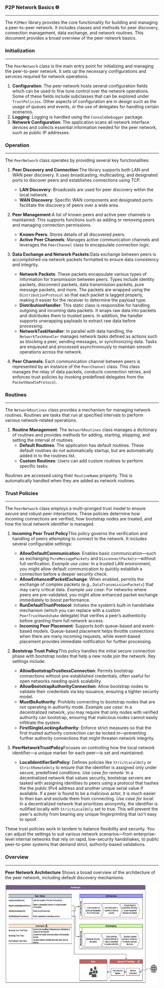 ﻿---
uid: p2pnetworkbasics
---
### P2P Network Basics 🌐

---

The `P2PNet` library provides the core functionality for building and managing a peer-to-peer network. It includes classes and methods for peer discovery, connection management, data exchange, and network routines. This document provides a broad overview of the peer network basics.

### Initialization

---

The `PeerNetwork` class is the main entry point for initializing and managing the peer-to-peer network. It sets up the necessary configurations and services required for network operations.

1. **Configuration**: The peer network hosts several configuration fields which can be used to fine tune control over the network operations. Some of these fields include subclasses that can be explored under `TrustPolicies`. Other aspects of configuration are in design such as the usage of queues and events, or the use of delegates for handling certain scenarios.
2. **Logging**: Logging is handled using the `ConsoleDebugger` package.
3. **Network Configuration**: The application scans all network interface devices and collects essential information needed for the peer network, such as public IP addresses.

### Operation

---

The `PeerNetwork` class operates by providing several key functionalities:

1. **Peer Discovery and Connection**:The library supports both LAN and WAN peer discovery. It uses broadcasting, multicasting, and designated ports to discover peers and establishes connections using TCP.

   - **LAN Discovery**: Broadcasts are used for peer discovery within the local network.
   - **WAN Discovery**: Specific WAN components and designated ports facilitate the discovery of peers over a wide area.
2. **Peer Management**:A list of known peers and active peer channels is maintained. This supports functions such as adding or removing peers and managing connection permissions.

   - **Known Peers**: Stores details of all discovered peers.
   - **Active Peer Channels**: Manages active communication channels and leverages the `PeerChannel` class to encapsulate connection logic.
3. **Data Exchange and Network Packets**:Data exchange between peers is accomplished via network packets formatted to ensure data consistency and integrity.

   - **Network Packets**:
     These packets encapsulate various types of information for transmission between peers. Types include identity packets, disconnect packets, data transmission packets, pure message packets, and more. The packets are wrapped using the `DistributionProtocol` so that each packet is tagged properly, making it easier for the receiver to determine the payload type.
   - **DistributionHandler**:
     This static class is responsible for handling outgoing and incoming data packets. It wraps raw data into packets and distributes them to trusted peers. In addition, the handler supports unwrapping payloads to extract raw data before processing.
   - **NetworkTaskHandler**:
     In parallel with data handling, the `NetworkTaskHandler` manages network tasks defined as actions such as blocking a peer, sending messages, or synchronizing data. Tasks are enqueued and processed asynchronously to maintain smooth operations across the network.
4. **Peer Channels**:
   Each communication channel between peers is represented by an instance of the `PeerChannel` class. This class manages the relay of data packets, conducts connection retries, and enforces trust policies by invoking predefined delegates from the `PacketHandleProtocol`.

### Routines

---

The `NetworkRoutines` class provides a mechanism for managing network routines. Routines are tasks that run at specified intervals to perform various network-related operations.

1. **Routine Management**: The `NetworkRoutines` class manages a dictionary of routines and provides methods for adding, starting, stopping, and setting the interval of routines.
   - **Default Routines**: The application has default routines. These default routines do not automatically startup, but are automatically added in to the routines list.
   - **Custom Routines**: Users can add custom routines to perform specific tasks.

Routines are accessed using their `RoutineName` property. This is automatically handled when they are added as network routines.

### Trust Policies

---

The `PeerNetwork` class employs a multi-pronged trust model to ensure secure and robust peer interactions. These policies determine how incoming connections are verified, how bootstrap nodes are treated, and how the local network identifier is managed.

1. **Incoming Peer Trust Policy**This policy governs the verification and handling of peers attempting to connect to the network. It includes several configurable settings:

   - **AllowDefaultCommunication**:
     Enables basic communication—such as exchanging `PureMessagePackets` and `DisconnectPackets`—without full verification.
     *Example use case*: In a trusted LAN environment, you might allow default communication to quickly establish a connection before a deeper security check.
   - **AllowEnhancedPacketExchange**:
     When enabled, permits the exchange of complex packets (e.g., `DataTransmissionPackets`) that may carry critical data.
     *Example use case*: For networks where peers are pre-validated, you might allow enhanced packet exchange immediately to boost performance.
   - **RunDefaultTrustProtocol**:
     Initiates the system’s built-in handshake mechanism (which you can replace with a custom `PeerTrustHandshake` delegate) that verifies a peer’s authenticity before granting them full network access.
   - **Incoming Peer Placement**:
     Supports both queue-based and event-based models. Queue-based placement helps throttle connections when there are many incoming requests, while event-based placement provides immediate notification for further processing.
2. **Bootstrap Trust Policy**This policy handles the initial secure connection phase with bootstrap nodes that help a new node join the network. Key settings include:

   - **AllowBootstrapTrustlessConnection**:
     Permits bootstrap connections without pre-established credentials, often useful for open networks needing quick scalability.
   - **AllowBootstrapAuthorityConnection**:
     Allow bootstrap nodes to validate their credentials via key issuance, ensuring a tighter security model.
   - **MustBeAuthority**: Prohibits connecting to bootstrap nodes that are not operating in authority mode.
     *Example use case*: In a decentralized network, you may require that only nodes with verified authority can bootstrap, ensuring that malicious nodes cannot easily infiltrate the system.
   - **FirstSingleLockingAuthority**:
     Enforce strict measures so that the first trusted authority connection can be locked in—preventing further authority connections that might threaten network integrity.
3. **PeerNetworkTrustPolicy**Focuses on controlling how the local network identifier—a unique marker for each peer—is set and maintained:

   - **LocalIdentifierSetPolicy**:
     Defines policies like `StrictLocalOnly` or `StrictRemoteOnly` to ensure that the identifier is assigned only under secure, predefined conditions.
     *Use case for remote*: In a decentralized network that values security, bootstrap servers are tasked with assigning identities to peers using a protocol that hashes the the public IPv4 address and another unique serial value if available. If a peer is found to be a malicious actor, it is much easier to then ban and exclude them from connecting.
     *Use case for local*: In a decentralized network that prioritizes anonymity, the identifier is nullified locally with `StrictLocalOnly` set to true. This will prevent the peer's activity from bearing any unique fingerprinting that isn't easy to spoof.

These trust policies work in tandem to balance flexibility and security. You can adjust the settings to suit various network scenarios—from enterprise-level internal networks that rely on rapid, low-security handshakes, to public peer-to-peer systems that demand strict, authority-based validations.

### Overview

---

**Peer Network Architecture** 
Shows a broad overview of the architecture of the peer network, including default discovery mechanisms.

<p>
    <img src="https://raw.githubusercontent.com/p2pnetsuite/P2PNet/refs/heads/master/misc/P2PNetwork.png" width="500" height="325" alt="peer network chart">
</p>
